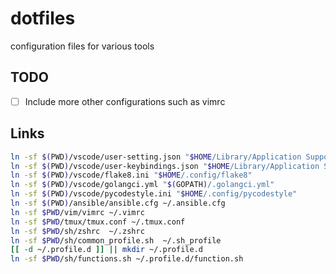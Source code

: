 # dotfiles
configuration files for various tools

## TODO

- [ ] Include more other configurations such as vimrc

## Links

```sh
ln -sf $(PWD)/vscode/user-setting.json "$HOME/Library/Application Support/Code/User/settings.json"
ln -sf $(PWD)/vscode/user-keybindings.json "$HOME/Library/Application Support/Code/User/keybindings.json"
ln -sf $(PWD)/vscode/flake8.ini "$HOME/.config/flake8"
ln -sf $(PWD)/vscode/golangci.yml "$(GOPATH)/.golangci.yml"
ln -sf $(PWD)/vscode/pycodestyle.ini "$HOME/.config/pycodestyle"
ln -sf $(PWD)/ansible/ansible.cfg ~/.ansible.cfg
ln -sf $PWD/vim/vimrc ~/.vimrc
ln -sf $PWD/tmux/tmux.conf ~/.tmux.conf
ln -sf $PWD/sh/zshrc  ~/.zshrc
ln -sf $PWD/sh/common_profile.sh  ~/.sh_profile
[[ -d ~/.profile.d ]] || mkdir ~/.profile.d
ln -sf $PWD/sh/functions.sh ~/.profile.d/function.sh
```
